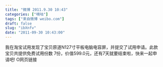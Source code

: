 ```yaml
---
title: "微博 2011.9.30 10:43"
categories: ["嘀咕"]
tags: ["来自微博 weibo.com"]
draft: false
slug: "ibXnfv"
date: "2011-09-30 10:43:00"
---
```


<p>我在淘宝试用发现了宝贝原道N127寸平板电脑电容屏，并提交了试用申请。此款宝贝共提供免费试用份数 7份，价值599.0元，还有7天就要结束啦，快来一起申请吧!   O网页链接 ​​​​</p>
